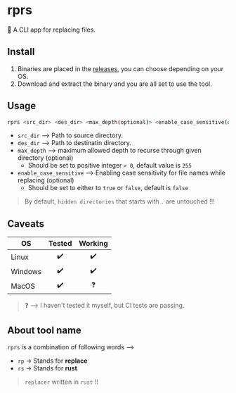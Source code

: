 # rprs
:crab: A CLI app for replacing files.

## Install
1. Binaries are placed in the [releases](https://github.com/Karthik-d-k/rprs/releases), you can choose depending on your OS.
2. Download and extract the binary and you are all set to use the tool.

## Usage
```bash
rprs <src_dir> <des_dir> <max_depth(optional)> <enable_case_sensitive(optional)>
```
- `src_dir` --> Path to source directory.
- `des_dir` --> Path to destinatin directory.
- `max_depth` --> maximum allowed depth to recurse through given directory (optional)
  - Should be set to positive integer `> 0`, default value is `255`
- `enable_case_sensitive` --> Enabling case sensitivity for file names while replacing (optional)
  - Should be set to either to `true` or `false`, default is `false`
> By default, `hidden directories` that starts with `.` are untouched !!!

## Caveats
|OS      | Tested           | Working          |
|--------|:----------------:|:----------------:|
|Linux   |:heavy_check_mark:|:heavy_check_mark:|
|Windows |:heavy_check_mark:|:heavy_check_mark:|
|MacOS   |:heavy_check_mark:|:question:        |
> :question: --> I haven't tested it myself, but CI tests are passing.

## About tool name
`rprs` is a combination of following words -->
- `rp` -> Stands for **replace**
- `rs` -> Stands for **rust**
> `replacer` written in `rust` !!
